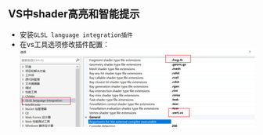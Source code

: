 ## VS中shader高亮和智能提示

+ 安装`GLSL language integration插件`
+ 在vs工具选项修改插件配置：![image-20220301225950957](./images/image-20220301225950957.png)